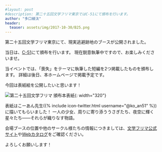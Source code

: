 ```yaml
---
#layout: post
#description: 第二十五回文学フリマ東京ではC-51にて頒布を行います。
author: "多口綾汰"
header:
  teaser: assets/img/2017-10-30/B25.png
---
```

第二十五回文学フリマ東京にて、現実逃避跡地のブースが公開されました。

当日は、<a href="https://c.bunfree.net/c/tokyo25/1F/C/51">C-51</a>にて頒布を行います。
現在鋭意執筆中ですので、お楽しみくださいませ。

当イベントでは、「喪失」をテーマに執筆した短編を2つ掲載したものを頒布します。
詳細は後日、本ホームページで掲載予定です。

今回は表紙絵を公開したいと思います！

![第二十五回文学フリマ 頒布本表紙]({{site.baseurl}}/assets/img/2017-10-30/B25.png){: width="320"}

表紙はこーあん先生({% include icon-twitter.html username="@ko_an51" %})に描いてもらいました！
一人の少女、周りに寄り添ううさぎたち、夜空に輝く星々たち――それらが織りなす物語。

会場ブースの位置や他のサークル様たちの情報につきましては、<a href="http://bunfree.net/?tokyo_bun25">文学フリマ公式サイト</a>や<a href="https://c.bunfree.net">Webカタログ</a>をご確認ください。

よろしくお願いします！